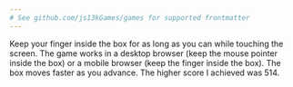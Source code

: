 ```yaml
---
# See github.com/js13kGames/games for supported frontmatter
---
```

Keep your finger inside the box for as long as you can while touching the screen. The game works in a desktop browser (keep the mouse pointer inside the box) or a mobile browser (keep the finger inside the box). The box moves faster as you advance. The higher score I achieved was 514.